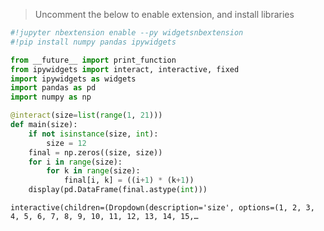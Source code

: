 > Uncomment the below to enable extension, and install libraries


```python
#!jupyter nbextension enable --py widgetsnbextension
#!pip install numpy pandas ipywidgets
```


```python
from __future__ import print_function
from ipywidgets import interact, interactive, fixed
import ipywidgets as widgets
import pandas as pd
import numpy as np

```


```python
@interact(size=list(range(1, 21)))
def main(size):
    if not isinstance(size, int):
        size = 12
    final = np.zeros((size, size))
    for i in range(size):
        for k in range(size):
            final[i, k] = ((i+1) * (k+1))
    display(pd.DataFrame(final.astype(int)))
```


    interactive(children=(Dropdown(description='size', options=(1, 2, 3, 4, 5, 6, 7, 8, 9, 10, 11, 12, 13, 14, 15,…

